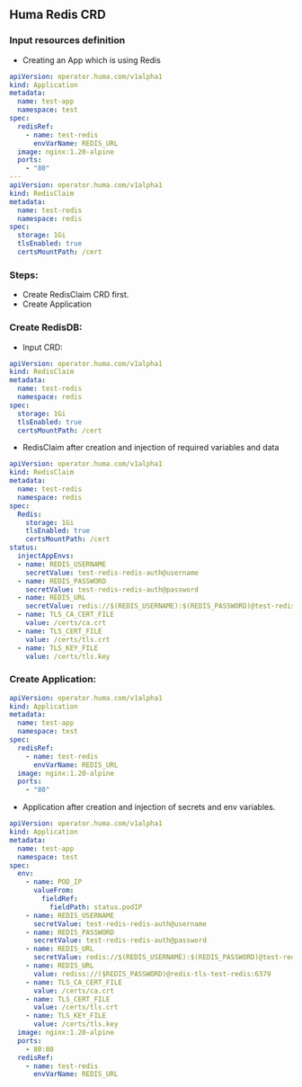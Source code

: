 ## Huma Redis CRD


### Input resources definition 
- Creating an App which is using Redis

```yaml
apiVersion: operator.huma.com/v1alpha1
kind: Application
metadata:
  name: test-app
  namespace: test
spec:
  redisRef:
    - name: test-redis
      envVarName: REDIS_URL
  image: nginx:1.20-alpine
  ports:
    - "80"
---
apiVersion: operator.huma.com/v1alpha1
kind: RedisClaim
metadata:
  name: test-redis
  namespace: redis
spec:
  storage: 1Gi
  tlsEnabled: true
  certsMountPath: /cert
```

### Steps:
- Create RedisClaim CRD first.
- Create Application

### Create RedisDB:
- Input CRD:
```yaml
apiVersion: operator.huma.com/v1alpha1
kind: RedisClaim
metadata:
  name: test-redis
  namespace: redis
spec:
  storage: 1Gi
  tlsEnabled: true
  certsMountPath: /cert
```

- RedisClaim after creation and injection of required variables and data
```yaml
apiVersion: operator.huma.com/v1alpha1
kind: RedisClaim
metadata:
  name: test-redis
  namespace: redis
spec:
  Redis:
    storage: 1Gi
    tlsEnabled: true
    certsMountPath: /cert
status:
  injectAppEnvs:
  - name: REDIS_USERNAME
    secretValue: test-redis-redis-auth@username
  - name: REDIS_PASSWORD
    secretValue: test-redis-redis-auth@password
  - name: REDIS_URL
    secretValue: redis://$(REDIS_USERNAME):$(REDIS_PASSWORD)@test-redis-redis:6379
  - name: TLS_CA_CERT_FILE
    value: /certs/ca.crt
  - name: TLS_CERT_FILE
    value: /certs/tls.crt
  - name: TLS_KEY_FILE
    value: /certs/tls.key
```

### Create Application:
```yaml
apiVersion: operator.huma.com/v1alpha1
kind: Application
metadata:
  name: test-app
  namespace: test
spec:
  redisRef:
    - name: test-redis
      envVarName: REDIS_URL
  image: nginx:1.20-alpine
  ports:
    - "80"
```
- Application after creation and injection of secrets and env variables.
```yaml
apiVersion: operator.huma.com/v1alpha1
kind: Application
metadata:
  name: test-app
  namespace: test
spec:
  env:
    - name: POD_IP
      valueFrom:
        fieldRef:
          fieldPath: status.podIP
    - name: REDIS_USERNAME
      secretValue: test-redis-redis-auth@username
    - name: REDIS_PASSWORD
      secretValue: test-redis-redis-auth@password
    - name: REDIS_URL
      secretValue: redis://$(REDIS_USERNAME):$(REDIS_PASSWORD)@test-redis-redis:6379
    - name: REDIS_URL
      value: rediss://($REDIS_PASSWORD)@redis-tls-test-redis:6379
    - name: TLS_CA_CERT_FILE
      value: /certs/ca.crt
    - name: TLS_CERT_FILE
      value: /certs/tls.crt
    - name: TLS_KEY_FILE
      value: /certs/tls.key
  image: nginx:1.20-alpine
  ports:
    - 80:80
  redisRef:
    - name: test-redis
      envVarName: REDIS_URL
```
